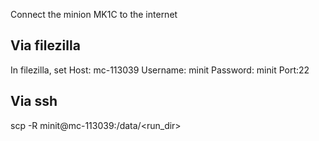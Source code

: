 Connect the minion MK1C to the internet

## Via filezilla
In filezilla, set
Host: mc-113039
Username: minit
Password: minit
Port:22

## Via ssh
scp -R minit@mc-113039:/data/<run_dir> <destination>

